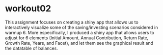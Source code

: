 # workout02

This assignment focuses on creating a shiny app that allows us to interactively visualize some of the saving/investing scenarios considered in warmup 6. More especifically, I produced a shiny app that allows users to adjust for 6 elements (Initial Amount, Annual Contribution, Return Rate, Growth Rate, Years, and Facet), and let them see the graphical result and the datatable of balances. 
